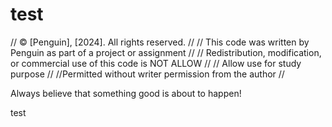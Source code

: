 # test

// © [Penguin], [2024]. All rights reserved. //
// This code was written by Penguin as part of a project or assignment //
// Redistribution, modification, or commercial use of this code is NOT ALLOW //
// Allow use for study purpose //
//Permitted without writer permission from the author //

Always believe that something good is about to happen!

test